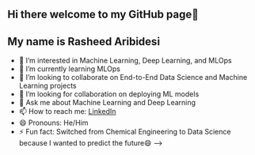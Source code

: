 ## Hi there welcome to my GitHub page👋


## My name is Rasheed Aribidesi
- 🔭 I’m interested in Machine Learning, Deep Learning, and MLOps
- 🌱 I’m currently learning MLOps
- 👯 I’m looking to collaborate on End-to-End Data Science and Machine Learning projects
- 🤔 I’m looking for collaboration on deploying ML models
- 💬 Ask me about Machine Learning and Deep Learning
- 📫 How to reach me: [LinkedIn](https://www.linkedin.com/in/rasheed-aribidesi/)
- 😄 Pronouns: He/Him
- ⚡ Fun fact: Switched from Chemical Engineering to Data Science because I wanted to predict the future😄
-->
